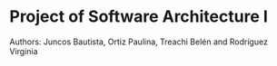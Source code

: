 # Project of Software Architecture I
Authors: Juncos Bautista, Ortiz Paulina, Treachi Belén and Rodríguez Virginia
